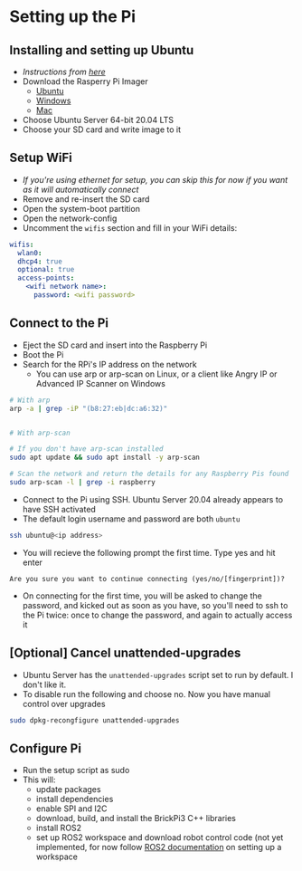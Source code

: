 # Setting up the Pi

## Installing and setting up Ubuntu

- *Instructions from [here](https://ubuntu.com/tutorials/how-to-install-ubuntu-on-your-raspberry-pi#1-overview)*
- Download the Rasperry Pi Imager
  - [Ubuntu](https://downloads.raspberrypi.org/imager/imager_amd64.deb)
  - [Windows](https://downloads.raspberrypi.org/imager/imager.exe)
  - [Mac](https://downloads.raspberrypi.org/imager/imager.dmg)
- Choose Ubuntu Server 64-bit 20.04 LTS
- Choose your SD card and write image to it

## Setup WiFi

- *If you're using ethernet for setup, you can skip this for now if you want as it will automatically connect*
- Remove and re-insert the SD card
- Open the system-boot partition
- Open the network-config
- Uncomment the `wifis` section and fill in your WiFi details:

```YAML
wifis:
  wlan0:
  dhcp4: true
  optional: true
  access-points:
    <wifi network name>:
      password: <wifi password>
```

## Connect to the Pi

- Eject the SD card and insert into the Raspberry Pi
- Boot the Pi
- Search for the RPi's IP address on the network
  - You can use arp or arp-scan on Linux, or a client like Angry IP or Advanced IP Scanner on Windows

```bash
# With arp
arp -a | grep -iP "(b8:27:eb|dc:a6:32)"


# With arp-scan

# If you don't have arp-scan installed
sudo apt update && sudo apt install -y arp-scan

# Scan the network and return the details for any Raspberry Pis found
sudo arp-scan -l | grep -i raspberry
```

- Connect to the Pi using SSH. Ubuntu Server 20.04 already appears to have SSH activated
- The default login username and password are both `ubuntu`

```bash
ssh ubuntu@<ip address>
```

- You will recieve the following prompt the first time. Type yes and hit enter

```text
Are you sure you want to continue connecting (yes/no/[fingerprint])?
```

- On connecting for the first time, you will be asked to change the password, and kicked out as soon as you have, so you'll need to ssh to the Pi twice: once to change the password, and again to actually access it

## [Optional] Cancel unattended-upgrades

- Ubuntu Server has the `unattended-upgrades` script set to run by default. I don't like it.
- To disable run the following and choose no. Now you have manual control over upgrades

```bash
sudo dpkg-recongfigure unattended-upgrades
```

## Configure Pi

- Run the setup script as sudo
- This will:
  - update packages
  - install dependencies
  - enable SPI and I2C
  - download, build, and install the BrickPi3 C++ libraries
  - install ROS2
  - set up ROS2 workspace and download robot control code (not yet implemented, for now follow [ROS2 documentation](https://docs.ros.org/en/foxy/Tutorials/Workspace/Creating-A-Workspace.html) on setting up a workspace
